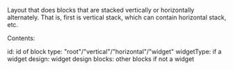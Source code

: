 Layout that does blocks that are stacked vertically or horizontally alternately. That is, first is vertical stack, which can contain horizontal stack, etc.

Contents:

id: id of block
type: "root"/"vertical"/"horizontal"/"widget"
widgetType: if a widget
design: widget design
blocks: other blocks if not a widget